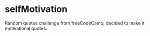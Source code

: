 # selfMotivation
Random quotes challenge from freeCodeCamp, decided to make it motivational quotes.
